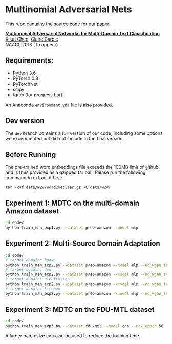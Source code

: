 # Multinomial Adversarial Nets
This repo contains the source code for our paper:

[**Multinomial Adversarial Networks for Multi-Domain Text Classification**](https://arxiv.org/abs/1802.05694)
<br>
[Xilun Chen](http://www.cs.cornell.edu/~xlchen/),
[Claire Cardie](http://www.cs.cornell.edu/home/cardie/)
<br>
NAACL 2018 (To appear)

## Requirements:
- Python 3.6
- PyTorch 0.3
- PyTorchNet
- scipy
- tqdm (for progress bar)

An Anaconda `environment.yml` file is also provided.

## Dev version

The `dev` branch contains a full version of our code, including some options we experimented but did not include in the final version.

## Before Running

The pre-trained word embeddings file exceeds the 100MB limit of github, and is thus provided as a gzipped tar ball.
Please run the following command to extract it first:

```
tar -xvf data/w2v/word2vec.tar.gz -C data/w2v/
```

## Experiment 1: MDTC on the multi-domain Amazon dataset

```bash
cd code/
python train_man_exp1.py --dataset prep-amazon --model mlp
```

## Experiment 2: Multi-Source Domain Adaptation
```bash
cd code/
# target domain: books
python train_man_exp2.py --dataset prep-amazon --model mlp --no_wgan_trick --domains dvd electronics kitchen --unlabeled_domains books --dev_domains books
# target domain: dvd
python train_man_exp2.py --dataset prep-amazon --model mlp --no_wgan_trick --domains books electronics kitchen --unlabeled_domains dvd --dev_domains dvd
# target domain: electronics
python train_man_exp2.py --dataset prep-amazon --model mlp --no_wgan_trick --domains books dvd kitchen --unlabeled_domains electronics --dev_domains electronics
# target domain: kitchen
python train_man_exp2.py --dataset prep-amazon --model mlp --no_wgan_trick --domains dvd electronics kitchen --unlabeled_domains kitchen --dev_domains kitchen
```

## Experiment 3: MDTC on the FDU-MTL dataset

```bash
cd code/
python train_man_exp3.py --dataset fdu-mtl --model cnn --max_epoch 50
```
A larger batch size can also be used to reduce the training time.
